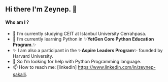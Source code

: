 ## Hi there I'm Zeynep. 👋

#### Who am I ?
- 🔭 I’m currently studying CEIT at Istanbul University Cerrahpasa.
- 🌱 I’m currently learning Python in ✨**YetGen Core Python Education Program**.✨
- ✨ I am also a participant in the ✨**Aspire Leaders Program**✨ founded by Harvard University.
- 🤔 So I’m looking for help with Python Programming language.
- 📫 How to reach me: [linkedIn] https://www.linkedin.com/in/zeynep-sakalli.
<!--
**zeynepsakalli/zeynepsakalli** is a ✨ _special_ ✨ repository because its `README.md` (this file) appears on your GitHub profile.




